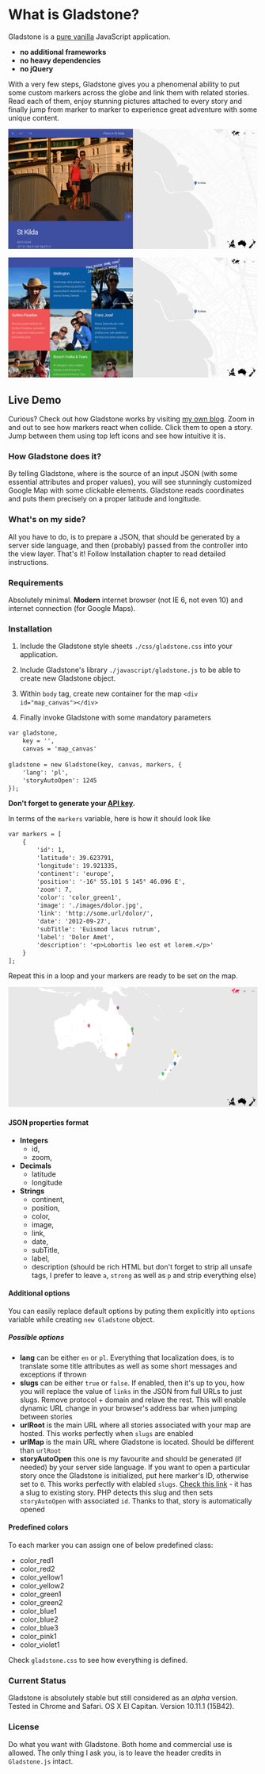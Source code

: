 # What is Gladstone?
Gladstone is a [pure vanilla](http://bit.ly/1MOePKW) JavaScript application. 

* **no additional frameworks**
* **no heavy dependencies**
* **no jQuery**

With a very few steps, Gladstone gives you a phenomenal ability to put some custom markers across the globe and link them with related stories. Read each of them, enjoy stunning pictures attached to every story and finally jump from marker to marker to experience great adventure with some unique content.

![Gladstone main](./images/readme/preview_01.png)

![Gladstone tiles](./images/readme/preview_02.png)

## Live Demo

Curious? Check out how Gladstone works by visiting [my own blog](http://komarnicki.pl/mapa). Zoom in and out to see how markers react when collide. Click them to open a story. Jump between them using top left icons and see how intuitive it is.

### How Gladstone does it?

By telling Gladstone, where is the source of an input JSON (with some essential attributes and proper values), you will see stunningly customized Google Map with some clickable elements. Gladstone reads coordinates and puts them 
precisely on a proper latitude and longitude.

### What's on my side?

All you have to do, is to prepare a JSON, that should be generated by a server side language,
and then (probably) passed from the controller into the view layer. That's it! Follow Installation chapter to read detailed
instructions.

### Requirements

Absolutely minimal. **Modern** internet browser (not IE 6, not even 10) and internet connection (for Google Maps).

### Installation

1. Include the Gladstone style sheets `./css/gladstone.css` into your application.

2. Include Gladstone's library `./javascript/gladstone.js` to be able to create new Gladstone object.

3. Within `body` tag, create new container for the map `<div id="map_canvas"></div>`

4. Finally invoke Gladstone with some mandatory parameters


```
var gladstone,
    key = '',
    canvas = 'map_canvas'

gladstone = new Gladstone(key, canvas, markers, {
    'lang': 'pl',
    'storyAutoOpen': 1245
});

```
**Don't forget to generate your [API key](https://developers.google.com/maps/signup?hl=en).**

In terms of the `markers` variable, here is how it should look like

```
var markers = [
    {
        'id': 1, 
        'latitude': 39.623791, 
        'longitude': 19.921335, 
        'continent': 'europe', 
        'position': '-16° 55.101 S 145° 46.096 E',
        'zoom': 7, 
        'color': 'color_green1', 
        'image': './images/dolor.jpg', 
        'link': 'http://some.url/dolor/', 
        'date': '2012-09-27',
        'subTitle': 'Euismod lacus rutrum', 
        'label': 'Dolor Amet', 
        'description': '<p>Lobortis leo est et lorem.</p>'
    }
];
```

Repeat this in a loop and your markers are ready to be set on the map.

![Gladstone all continents](./images/readme/preview_03.png)

#### JSON properties format

* **Integers**
  * id,
  * zoom,
* **Decimals**
  * latitude
  * longitude
* **Strings**
  * continent,
  * position,
  * color,
  * image,
  * link,
  * date,
  * subTitle,
  * label,
  * description (should be rich HTML but don't forget to strip all unsafe tags, I prefer to leave `a`, `strong` as well as `p` and strip everything else)
  
#### Additional options

You can easily replace default options by puting them explicitly into `options` variable while creating `new Gladstone` object.

##### Possible options

* **lang** can be either `en` or `pl`. Everything that localization does, is to translate some title attributes as well as some short messages and exceptions if thrown
* **slugs** can be either `true` or `false`. If enabled, then it's up to you, how you will replace the value of `links` in the JSON from full URLs to just slugs. Remove protocol + domain and relave the rest. This will enable dynamic URL change in your browser's address bar when jumping between stories
* **urlRoot** is the main URL where all stories associated with your map are hosted. This works perfectly when `slugs` are enabled
* **urlMap** is the main URL where Gladstone is located. Should be different than `urlRoot`
* **storyAutoOpen** this one is my favourite and should be generated (if needed) by your server side language. If you want to open a particular story once the Gladstone is initialized, put here marker's ID, otherwise set to `0`. This works perfectly with elabled `slugs`. [Check this link](http://komarnicki.pl/mapa/wellington-picton) - it has a slug to existing story. PHP detects this slug and then sets `storyAutoOpen` with associated `id`. Thanks to that, story is automatically opened

#### Predefined colors

To each marker you can assign one of below predefined class:

* color_red1
* color_red2
* color_yellow1
* color_yellow2
* color_green1
* color_green2
* color_blue1
* color_blue2
* color_blue3
* color_pink1
* color_violet1

Check `gladstone.css` to see how everything is defined.

### Current Status

Gladstone is absolutely stable but still considered as an *alpha* version. Tested in Chrome and Safari. OS X El Capitan. Version 10.11.1 (15B42).

### License

Do what you want with Gladstone. Both home and commercial use is allowed.
The only thing I ask you, is to leave the header credits in `Gladstone.js` intact.
